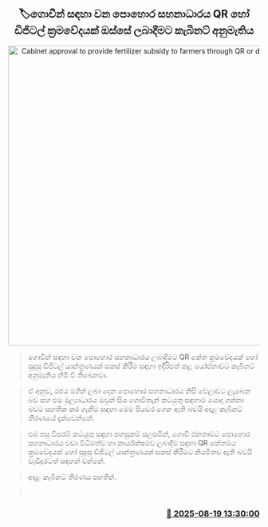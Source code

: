 <p align='center'><b><h2 align='center' title='Cabinet approval to provide fertilizer subsidy to farmers through QR or digital method'>🏷ගොවීන් සඳහා වන පොහොර සහනාධාරය QR හෝ ඩිජිටල් ක්‍රමවේදයක් ඔස්සේ ලබාදීමට කැබිනට් අනුමැතිය</h2></b></p>
<p align='center'><img src='https://helakuru.sgp1.cdn.digitaloceanspaces.com/esana/images/lib/pohora-archived.jpg' width='600' alt='Cabinet approval to provide fertilizer subsidy to farmers through QR or digital method'></p>

> ගොවීන් සඳහා වන පොහොර සහනාධාරය ලබාදීමට QR කේත ක්‍රමවේදයක් හෝ සුදුසු ඩිජිටල් යාන්ත්‍රණයක් සකස් කිරීම සඳහා ඉදිරිපත් කළ යෝජනාවට කැබිනට් අනුමැතිය හිමි වී තිබෙනවා.

> ඒ අනුව, රජය මගින් ලබා දෙන පොහොර සහනාධාරය නිසි වේලාවට ලැබෙන බව සහ එම මූල්‍යාධාරය ඔවුන් සිය ගොවිතැන් කටයුතු සඳහාම යොදා ගන්නා බවට සහතික කර ගැනීම සඳහා මෙම පියවර ගෙන ඇති බවයි අදාළ කැබිනට් තීරණයේ දැක්වෙන්නේ.

> එම පසු විපරම් කටයුතු සඳහා පහසුකම් සලසමින්, ගොවි ජනතාවට පොහොර සහනාධාරය වඩා විධිමත්ව හා කාර්යක්ෂමව ලබාදීම සඳහා QR කේතමය ක්‍රමවේදයක් හෝ සුදුසු ඩිජිටල් යාන්ත්‍රණයක් සකස් කිරීමට නියමිතව ඇති බවයි වැඩිදුරටත් සඳහන් වන්නේ.

> අදළ කැබිනට් තීරණය පහතින්.

>  



<h3 align='right'><a href='https://www.helakuru.lk/esana/p/112822/'>📅 2025-08-19 13:30:00</a></h3>
